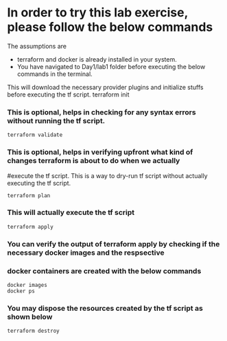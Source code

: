 # In order to try this lab exercise, please follow the below commands

The assumptions are
* terraform and docker is already installed in your system.
* You have navigated to Day1/lab1 folder before executing the below commands in the terminal.

This will download the necessary provider plugins and initialize stuffs before executing the tf script.
terraform init

### This is optional, helps in checking for any syntax errors without running the tf script.

	terraform validate

### This is optional, helps in verifying upfront what kind of changes terraform is about to do when we actually
#execute the tf script. This is a way to dry-run tf script without actually executing the tf script.

	terraform plan

### This will actually execute the tf script

	terraform apply

### You can verify the output of terraform apply by checking if the necessary docker images and the respsective
### docker containers are created with the below commands

	docker images
	docker ps

### You may dispose the resources created by the tf script as shown below
	
	terraform destroy


